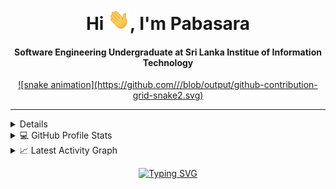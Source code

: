 <div align="center">
<h1 align="center">Hi <img width="35" src="https://github.com/1999AZZAR/1999AZZAR/blob/main/resources/img/waving.gif">, I'm Pabasara</h1>
<h4 align="center">Software Engineering Undergraduate at Sri Lanka Institue of Information Technology</h4>
</div>

<div align="center">
  <a href="https://github.com/Pabasaraa?tab=repositories">
  ![snake animation](https://github.com/<seu user name>/<seu user name>/blob/output/github-contribution-grid-snake2.svg)
</div>

-----
<details>
  <summary>☎️ contact me</summary>
<div>
  <samp>
    <h2 align="center">Let's stay in touch!</h2>
    <p align="center">
      <br/>
      <a href="https://www.linkedin.com/in/pabasara-withana-4866601b6/" target="blank"><img align="center"
         src="https://img.shields.io/badge/linkedin-%231DA1F2.svg?style=for-the-badge&logo=linkedin&logoColor=white"
         alt="azzar" height="30"/></a>
      <a href="mailto:pabasara.was@gmail.com" target="blank"><img align="center"
         src="https://img.shields.io/badge/gmail-EA4335.svg?style=for-the-badge&logo=gmail&logoColor=white"
         alt="azzar" height="30"/></a>
      <a href="https://wa.me/+94779530268" target="blank"><img align="center"
         src="https://img.shields.io/badge/whatsapp-4B7F1.svg?style=for-the-badge&logo=whatsapp&logoColor=white"
         alt="azzar" height="30"/></a>
      <a href="https://twitter.com/PabasaraWithana" target="blank"><img align="center"
         src="https://img.shields.io/badge/twitter-1DA1F2.svg?style=for-the-badge&logo=twitter&logoColor=white"
         alt="azzar" height="30"/></a>
    </p>
  </samp>
</div>
</details>
  
<details> 
  <summary>💻 GitHub Profile Stats</summary>
  <div>
  <samp>
    <h2 align="center"> Github stats </h2>
      <br/>
    <details open>
  <summary><h3>Languages</h3></summary>
            <p align="center">
        <a href="https://github.com/Pabasaraa/">
          <img src="https://github-readme-stats.vercel.app/api/top-langs/?username=Pabasaraa&langs_count=6&theme=gotham&layout=compact&hide_border=true"
          alt="Pabasaraa :: overall Top Langs " /></a>
      </p>
        <p align="center">
          <a href="https://github.com/Pabasaraa/">
          <img width="45%" src="https://github-profile-summary-cards.vercel.app/api/cards/repos-per-language?username=Pabasaraa&theme=gotham&layout=compact&hide_border=true"
          alt="Pabasaraa :: Top Langs by repo" />
          <img width="45%" src="https://github-profile-summary-cards.vercel.app/api/cards/most-commit-language?username=Pabasaraa&theme=gotham&layout=compact&hide_border=true"
          alt="Pabasaraa :: Top Langs by commit" />
          </a>
        </p>
</details>
    <details open>
  <summary><h3>stasistic</h3></summary>
        <p align="center">
          <a href="https://github.com/Pabasaraa/">
          <img width="49.5%" src="https://github-readme-stats.vercel.app/api?username=Pabasaraa&show_icons=true&theme=gotham&hide_border=true" />
          <img width="49.5%" src="https://github-readme-streak-stats.herokuapp.com/?user=Pabasaraa&theme=gotham&hide_border=true" />
          </a>
       </p>
     <br>
     <a href="github.com/1999AZZAR" target="blank"><img align="center" 
     src="https://komarev.com/ghpvc/?username=Pabasaraa&color=yellow&style=for-the-badge&label=PROFILE+VIEWS" height="25"
     alt="views count" /></a>
     </samp>
  </div>    
</details>

<details>
  <summary>📈 Latest Activity Graph</summary>
  <samp>
  <br/>
  <h2 align="center"> latest contribution </h2>
<a href="https://github.com/ashutosh00710/github-readme-activity-graph">
  <img alt="azzar's Activity Graph" src="https://github-readme-activity-graph.cyclic.app/graph?username=Pabasaraa&theme=github-compact" /></a>
<br/>
  </samp>
  </details>
  <p align="center"><a href="https://git.io/typing-svg"><img src="https://readme-typing-svg.demolab.com?font=Fira+Code&pause=1000&color=0E7334&center=true&vCenter=true&width=435&lines=Full+Stack+Developer;have+high+creativity;Able+to+work+in+team+or+individual+" alt="Typing SVG" /></a></p>
